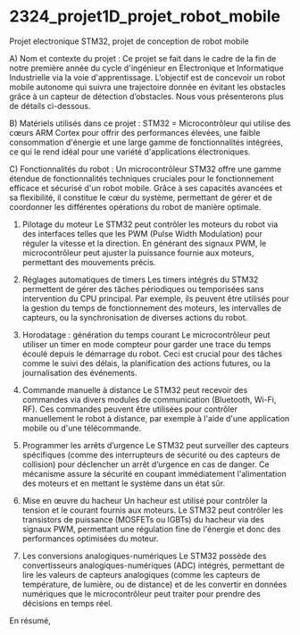 # 2324_projet1D_projet_robot_mobile
Projet electronique STM32, projet de conception de robot mobile

A) Nom et contexte du projet :
Ce projet se fait dans le cadre de la fin de notre première année du cycle d'ingénieur en Electronique et Informatique Industrielle via la voie d'apprentissage.
L’objectif est de concevoir un robot mobile autonome qui suivra une trajectoire donnée en évitant les obstacles grâce à un capteur de détection d’obstacles. Nous vous présenterons plus de détails ci-dessous.

B) Matériels utilisés dans ce projet : 
STM32 = Microcontrôleur qui utilise des cœurs ARM Cortex pour offrir des performances élevées, une faible consommation d'énergie et une large gamme de fonctionnalités intégrées, ce qui le rend idéal pour une variété d'applications électroniques.

C) Fonctionnalités du robot :
Un microcontrôleur STM32 offre une gamme étendue de fonctionnalités techniques cruciales pour le fonctionnement efficace et sécurisé d'un robot mobile. Grâce à ses capacités avancées et sa flexibilité, il constitue le cœur du système, permettant de gérer et de coordonner les différentes opérations du robot de manière optimale.

1. Pilotage du moteur
Le STM32 peut contrôler les moteurs du robot via des interfaces telles que les PWM (Pulse Width Modulation) pour réguler la vitesse et la direction. En générant des signaux PWM, le microcontrôleur peut ajuster la puissance fournie aux moteurs, permettant des mouvements précis.

2. Réglages automatiques de timers
Les timers intégrés du STM32 permettent de gérer des tâches périodiques ou temporisées sans intervention du CPU principal. Par exemple, ils peuvent être utilisés pour la gestion du temps de fonctionnement des moteurs, les intervalles de capteurs, ou la synchronisation de diverses actions du robot.

3. Horodatage : génération du temps courant
Le microcontrôleur peut utiliser un timer en mode compteur pour garder une trace du temps écoulé depuis le démarrage du robot. Ceci est crucial pour des tâches comme le suivi des délais, la planification des actions futures, ou la journalisation des événements.

4. Commande manuelle à distance
Le STM32 peut recevoir des commandes via divers modules de communication (Bluetooth, Wi-Fi, RF). Ces commandes peuvent être utilisées pour contrôler manuellement le robot à distance, par exemple à l'aide d'une application mobile ou d'une télécommande.

5. Programmer les arrêts d’urgence
Le STM32 peut surveiller des capteurs spécifiques (comme des interrupteurs de sécurité ou des capteurs de collision) pour déclencher un arrêt d’urgence en cas de danger. Ce mécanisme assure la sécurité en coupant immédiatement l'alimentation des moteurs et en mettant le système dans un état sûr.

6. Mise en œuvre du hacheur
Un hacheur est utilisé pour contrôler la tension et le courant fournis aux moteurs. Le STM32 peut contrôler les transistors de puissance (MOSFETs ou IGBTs) du hacheur via des signaux PWM, permettant une régulation fine de l'énergie et donc des performances optimisées du moteur.

7. Les conversions analogiques-numériques
Le STM32 possède des convertisseurs analogiques-numériques (ADC) intégrés, permettant de lire les valeurs de capteurs analogiques (comme les capteurs de température, de lumière, ou de distance) et de les convertir en données numériques que le microcontrôleur peut traiter pour prendre des décisions en temps réel.

En résumé, 
